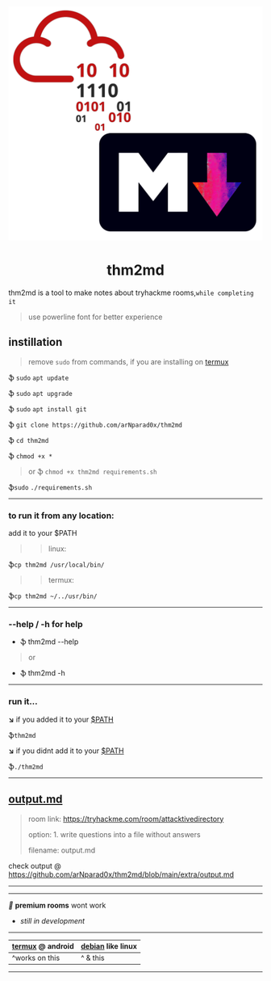 

![thm2md_logo](/extra/thm2md.png)

<center> <h1> thm2md </h1> </center>

thm2md is a tool to make notes about tryhackme rooms,`while completing it`
> use powerline font for better experience
> 
[comment]: <> (Thank you john hammond for the idea!)

## instillation

> remove `sudo` from commands, if you are installing on [termux](https://play.google.com/store/apps/details?id=com.termux)

ֆ `sudo` `apt update`

ֆ `sudo` `apt upgrade`

ֆ `sudo` `apt install git`

ֆ `git clone https://github.com/arNparad0x/thm2md`

ֆ `cd thm2md`

ֆ `chmod +x *`

>or
ֆ `chmod +x thm2md requirements.sh`

ֆ`sudo` `./requirements.sh`

--------
### to run it from any location:
 <p id="path">add it to your $PATH</p>
 
>>linux:

ֆ`cp thm2md /usr/local/bin/`

>>termux:

ֆ`cp thm2md ~/../usr/bin/`

---------
### --help / -h for help
* ֆ thm2md --help
>or
* ֆ thm2md -h
--------
### run it...
**↘️** if you added it to your [\$PATH](#path)

ֆ`thm2md`

**↘️** if you didnt add it to your  [\$PATH](#path)

ֆ`./thm2md`

-------
## [output.md](https://github.com/arNparad0x/thm2md/blob/main/extra/output.md)
>room link: https://tryhackme.com/room/attacktivedirectory
>
>option: 1. write questions into a file without answers
>
>filename: output.md
>
check output @ https://github.com/arNparad0x/thm2md/blob/main/extra/output.md

------

------
 *🚫* **premium rooms** wont work
 
* *still in development*
------
|[termux](termux.com) @ android |[debian](https://upload.wikimedia.org/wikipedia/commons/d/d8/Debian_family_tree_11-06.png) like linux |
|--|--|
|^works on this | ^ & this|
-----
